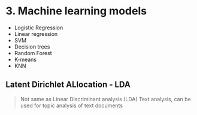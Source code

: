 # 3. Machine learning models 
* Logistic Regression
* Linear regression 
* SVM
* Decision trees
* Random Forest
* K-means
* KNN

## Latent Dirichlet ALlocation - LDA
> Not same as Linear Discriminant analysis (LDA)
Text analysis, can be used for topic analysis of text documents